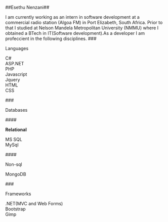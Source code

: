 ##Esethu Nenzani##

I am currently working as an intern in software development at a commercial radio station (Algoa FM) in Port Elizabeth, South Africa. Prior to that I studied at Nelson Mandela Metropolitan University (NMMU) where I obtained a BTech in IT(Software development).As a developer I am profeccient in the following disciplines.
###<P>Languages</p>

C#<BR>ASP.NET<BR>PHP<br>Javascript<br>Jquery<br>HTML<BR>CSS<BR>

###<p>Databases</p>

####<p><b>Relational</b><P>
MS SQL<BR>MySql<BR>

####<P>Non-sql</p>
MongoDB<br/>

###<p>Frameworks<p>
.NET(MVC and Web Forms)</br>Bootstrap<br/>Gimp



